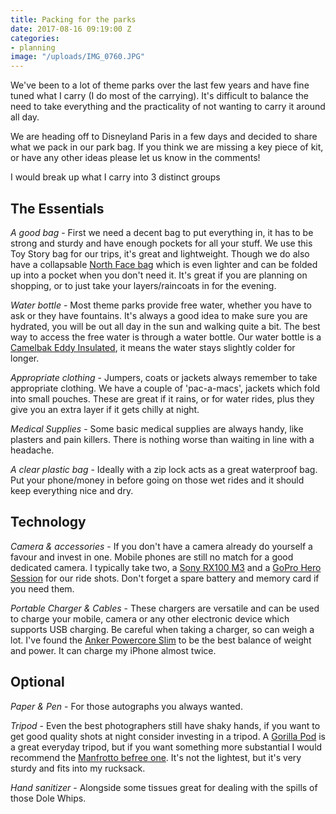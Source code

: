 ```yaml
---
title: Packing for the parks
date: 2017-08-16 09:19:00 Z
categories:
- planning
image: "/uploads/IMG_0760.JPG"
---
```


We've been to a lot of theme parks over the last few years and have fine tuned what I carry (I do most of the carrying). It's difficult to balance the need to take everything and the practicality of not wanting to carry it around all day.

We are heading off to Disneyland Paris in a few days and decided to share what we pack in our park bag. If you think we are missing a key piece of kit, or have any other ideas please let us know in the comments!

I would break up what I carry into 3 distinct groups

## The Essentials

*A good bag* - First we need a decent bag to put everything in, it has to be strong and sturdy and have enough pockets for all your stuff. We use this Toy Story bag for our trips, it's great and lightweight. Though we do also have a collapsable [North Face bag](http://amzn.to/2wTlpCW) which is even lighter and can be folded up into a pocket when you don't need it. It's great if you are planning on shopping, or to just take your layers/raincoats in for the evening.

*Water bottle* - Most theme parks provide free water, whether you have to ask or they have fountains. It's always a good idea to make sure you are hydrated, you will be out all day in the sun and walking quite a bit. The best way to access the free water is through a water bottle. Our water bottle is a [Camelbak Eddy Insulated](http://amzn.to/2vfHsEp), it means the water stays slightly colder for longer.

*Appropriate clothing* - Jumpers, coats or jackets always remember to take appropriate clothing. We have a couple of 'pac-a-macs', jackets which fold into small pouches. These are great if it rains, or for water rides, plus they give you an extra layer if it gets chilly at night.

*Medical Supplies* - Some basic medical supplies are always handy, like plasters and pain killers. There is nothing worse than waiting in line with a headache.

*A clear plastic bag* - Ideally with a zip lock acts as a great waterproof bag. Put your phone/money in before going on those wet rides and it should keep everything nice and dry.

## Technology

*Camera & accessories* - If you don't have a camera already do yourself a favour and invest in one. Mobile phones are still no match for a good dedicated camera. I typically take two, a [Sony RX100 M3](http://amzn.to/2wT2B6Q) and a [GoPro Hero Session](http://amzn.to/2wfO4Qi) for our ride shots. Don't forget a spare battery and memory card if you need them.

*Portable Charger & Cables* - These chargers are versatile and can be used to charge your mobile, camera or any other electronic device which supports USB charging. Be careful when taking a charger, so can weigh a lot. I've found the [Anker Powercore Slim](http://amzn.to/2wTlZR8) to be the best balance of weight and power. It can charge my iPhone almost twice.

## Optional

*Paper & Pen* - For those autographs you always wanted.

*Tripod* - Even the best photographers still have shaky hands, if you want to get good quality shots at night consider investing in a tripod. A [Gorilla Pod](http://amzn.to/2wSCMnC) is a great everyday tripod, but if you want something more substantial I would recommend the [Manfrotto befree one](http://amzn.to/2wT5rsB). It's not the lightest, but it's very sturdy and fits into my rucksack.

*Hand sanitizer* - Alongside some tissues great for dealing with the spills of those Dole Whips.